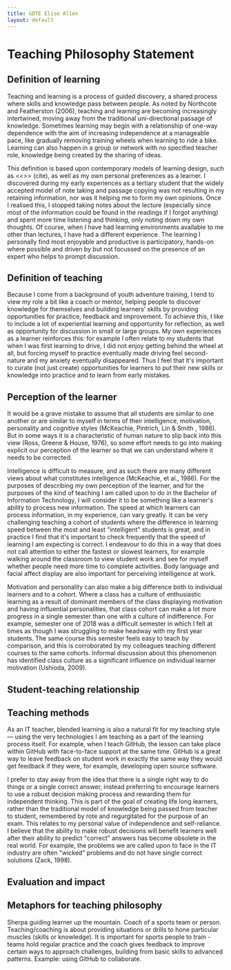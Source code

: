 ```yaml
---
title: GDTE Elise Allen
layout: default
---
```

# Teaching Philosophy Statement

## Definition of learning

Teaching and learning is a process of guided discovery, a shared process where skills and knowledge pass between people. As noted by Northcote and Featherston (2006), teaching and learning are becoming increasingly intertwined, moving away from the traditional uni-directional passage of knowledge. Sometimes learning may begin with a relationship of one-way dependence with the aim of increasing independence at a manageable pace, like gradually removing training wheels when learning to ride a bike. Learning can also happen in a group or network with no specified teacher role, knowledge being created by the sharing of ideas.

This definition is based upon contemporary models of learning design, such as <<<insert>>> (cite), as well as my own personal preferences as a learner. I discovered during my early experiences as a tertiary student that the widely accepted model of note taking and passage copying was not resulting in my retaining information, nor was it helping me to form my own opinions. Once I realised this, I stopped taking notes about the lecture (especially since most of the information could be found in the readings if I forgot anything) and spent more time listening and thinking, only noting down my own thoughts. Of course, when I have had learning environments available to me other than lectures, I have had a different experience. The learning I personally find most enjoyable and productive is participatory, hands-on where possible and driven by but not focussed on the presence of an expert who helps to prompt discussion.

## Definition of teaching

Because I come from a background of youth adventure training, I tend to view my role a bit like a coach or mentor, helping people to discover knowledge for themselves and building learners’ skills by providing opportunities for practice, feedback and improvement. To achieve this, I like to include a lot of experiential learning and opportunity for reflection, as well as opportunity for discussion in small or large groups. My own experiences as a learner reinforces this: for example I often relate to my students that when I was first learning to drive, I did not enjoy getting behind the wheel at all, but forcing myself to practice eventually made driving feel second-nature and my anxiety eventually disappeared. Thus I feel that it's important to curate (not just create) opportunities for learners to put their new skills or knowledge into practice and to learn from early mistakes.

## Perception of the learner

It would be a grave mistake to assume that all students are similar to one another or are similar to myself in terms of their intelligence, motivation, personality and cognitive styles (McKeachie, Pintrich, Lin & Smith , 1986). But in some ways it is a characteristic of human nature to slip back into this view (Ross, Greene & House, 1976), so some effort needs to go into making explicit our perception of the learner so that we can understand where it needs to be corrected.

Intelligence is difficult to measure, and as such there are many different views about what constitutes intelligence (McKeachie, et al., 1986). For the purposes of describing my own perception of the learner, and for the purposes of the kind of teaching I am called upon to do in the Bachelor of Information Technology, I will consider it to be something like a learner's ability to process new information. The speed at which learners can process information, in my experience, can vary greatly. It can be very challenging teaching a cohort of students where the difference in learning speed between the most and least "intelligent" students is great, and in practice I find that it's important to check frequently that the speed of learning I am expecting is correct. I endeavour to do this in a way that does not call attention to either the fastest or slowest learners, for example walking around the classroom to view student work and see for myself whether people need more time to complete activities. Body language and facial affect display are also important for perceiving intelligence at work.

Motivation and personality can also make a big difference both to individual learners and to a cohort. Where a class has a culture of enthusiastic learning as a result of dominant members of the class displaying motivation and having influential personalities, that class cohort can make a lot more progress in a single semester than one with a culture of indifference. For example, semester one of 2018 was a difficult semester in which I felt at times as though I was struggling to make headway with my first year students. The same course this semester feels easy to teach by comparison, and this is corroborated by my colleagues teaching different courses to the same cohorts. Informal discussion about this phenomenon has identified class culture as a significant influence on individual learner motivation (Ushioda, 2009).

## Student-teaching relationship 



## Teaching methods

As an IT teacher, blended learning is also a natural fit for my teaching style — using the very technologies I am teaching as a part of the learning process itself. For example, when I teach GitHub, the lesson can take place within GitHub with face-to-face support at the same time. GitHub is a great way to leave feedback on student work in exactly the same way they would get feedback if they were, for example, developing open source software. 

I prefer to stay away from the idea that there is a single right way to do things or a single correct answer, instead preferring to encourage learners to use a robust decision making process and rewarding them for independent thinking. This is part of the goal of creating life long learners, rather than the traditional model of knowledge being passed from teacher to student, remembered by rote and regurgitated for the purpose of an exam. This relates to my personal value of independence and self-reliance. I believe that the ability to make robust decisions will benefit learners well after their ability to predict "correct" answers has become obsolete in the real world. For example, the problems we are called upon to face in the IT industry are often "wicked" problems and do not have single correct solutions (Zack, 1998).

## Evaluation and impact



## Metaphors for teaching philosophy

Sherpa guiding learner up the mountain. Coach of a sports team or person.
Teaching/coaching is about providing situations or drills to hone particular muscles (skills or knowledge). It is important for sports people to train - teams hold regular practice and the coach gives feedback to improve certain ways to approach challenges, building from basic skills to advanced patterns. Example: using GitHub to collaborate.
